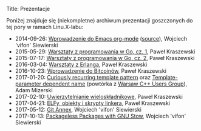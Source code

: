 Title: Prezentacje

Poniżej znajduje się (niekompletne) archiwum prezentacji goszczonych
do tej pory w ramach Linu.X-labu:

- 2014-09-26: [Wprowadzenie do Emacs org-mode][1] ([source][2]), Wojciech 'vifon' Siewierski
- 2015-05-29: [Warsztaty z programowania w Go, cz. 1][3], Paweł Kraszewski
- 2015-07-17: [Warsztaty z programowania w Go, cz. 2][4], Paweł Kraszewski
- 2016-03-04: [Warsztaty z Erlanga][5], Paweł Kraszewski
- 2016-10-23: [Wprowadzenie do Bitcoinów][6], Paweł Kraszewski
- 2017-01-20: [Curiously recurring template pattern][7] oraz [Template-parameter dependent name][8] (powtórka z [Warsaw C++ Users Group](http://cpp.mimuw.edu.pl/)), Adam Mizerski
- 2017-02-10: [Uwierzytelnianie wieloskładnikowe][9], Paweł Kraszewski
- 2017-04-21: [ELFy, obiekty i skrypty linkera][10], Paweł Kraszewski
- 2017-05-12: [Git Annex][11], Wojciech 'vifon' Siewierski
- 2017-10-13: [Packageless Packages with GNU Stow][12], Wojciech 'vifon' Siewierski

[1]: {filename}/static/slideshows/org-mode/org-mode.html
[2]: {filename}/static/slideshows/org-mode/org-mode.org
[3]: https://github.com/p-kraszewski/linux-w-bramie/tree/master/2015-05-29-Go
[4]: https://github.com/p-kraszewski/linux-w-bramie/tree/master/2015-07-17-Go
[5]: https://github.com/p-kraszewski/LwB-20160304-Erlang
[6]: {filename}/static/slideshows/BitCoin%20prezentacja.pdf
[7]: {filename}/static/slideshows/crtp.pdf
[8]: {filename}/static/slideshows/template-parameter.pdf
[9]: {filename}/static/slideshows/2FA/index.html
[10]: https://github.com/p-kraszewski/LwB-20170421-linking/blob/master/Prezentacja.pdf
[11]: {filename}/static/slideshows/git-annex/index.html
[12]: {filename}/static/slideshows/stow/index.html
